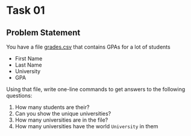 # Task 01

## Problem Statement

You have a file [grades.csv](../data/grades.csv) that contains GPAs for a lot of students

- First Name
- Last Name
- University
- GPA

Using that file, write one-line commands to get answers to the following questions:

1. How many students are their?
2. Can you show the unique universities?
3. How many universities are in the file?
4. How many universities have the world `University` in them

